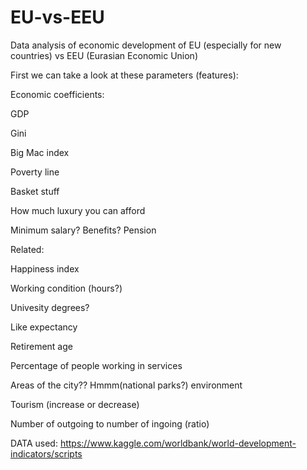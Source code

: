 # EU-vs-EEU
Data analysis of economic development of EU (especially for new countries) vs EEU (Eurasian Economic Union) 


First we can take a look at these parameters (features):


Economic coefficients:  

GDP

Gini

Big Mac index

Poverty line

Basket stuff

How much luxury you can afford

Minimum salary? Benefits? Pension




Related:

Happiness index

Working condition (hours?)

Univesity degrees?

Like expectancy

Retirement age

Percentage of people working in services

Areas of the city?? Hmmm(national parks?) environment

Tourism (increase or decrease)

Number of outgoing to number of ingoing (ratio)



DATA used:
https://www.kaggle.com/worldbank/world-development-indicators/scripts
